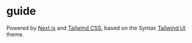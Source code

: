 # guide

Powered by [Next.js](https://nextjs.org) and [Tailwind CSS](https://tailwindcss.com), based on the Syntax [Tailwind UI](https://tailwindui.com) theme.
